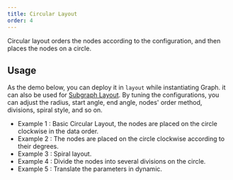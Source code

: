 ```yaml
---
title: Circular Layout
order: 4
---
```


Circular layout orders the nodes according to the configuration, and then places the nodes on a circle.

## Usage

As the demo below, you can deploy it in `layout` while instantiating Graph. it can also be used for [Subgraph Layout](/en/docs/manual/middle/layout/sub-layout). By tuning the configurations, you can adjust the radius, start angle, end angle, nodes' order method, divisions, spiral style, and so on.

- Example 1 : Basic Circular Layout, the nodes are placed on the circle clockwise in the data order.
- Example 2 : The nodes are placed on the circle clockwise according to their degrees.
- Example 3 : Spiral layout.
- Example 4 : Divide the nodes into several divisions on the circle.
- Example 5 : Translate the parameters in dynamic.
